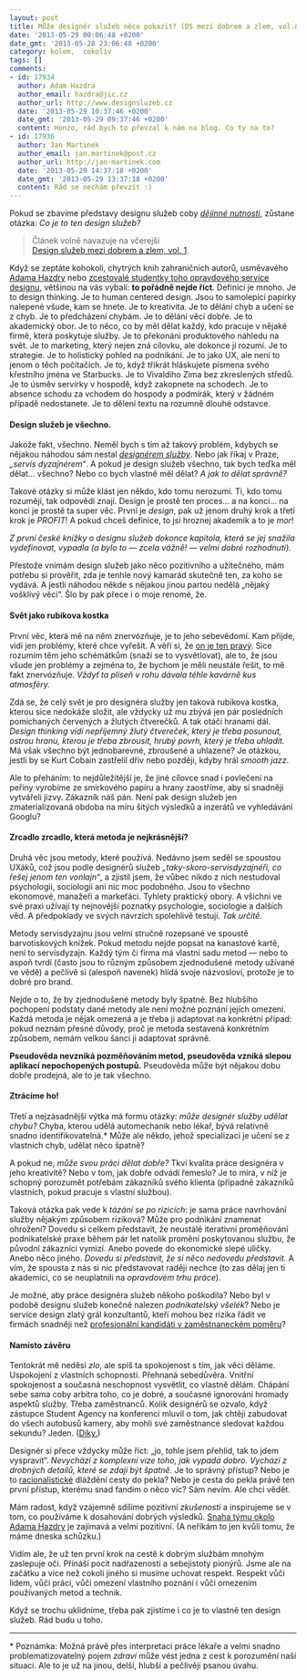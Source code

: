 ```yaml
---
layout: post
title: Může designér služeb něco pokazit? (DS mezi dobrem a zlem, vol.&nbsp;2)
date: '2013-05-29 00:06:48 +0200'
date_gmt: '2013-05-28 23:06:48 +0200'
category: kolem,  cokoliv
tags: []
comments:
- id: 17934
  author: Adam Hazdra
  author_email: hazdra@jic.cz
  author_url: http://www.designsluzeb.cz
  date: '2013-05-29 10:37:46 +0200'
  date_gmt: '2013-05-29 09:37:46 +0200'
  content: Honzo, rád bych to převzal k nám na blog. Co ty na to?
- id: 17936
  author: Jan Martinek
  author_email: jan.martinek@post.cz
  author_url: http://jan-martinek.com
  date: '2013-05-29 14:37:18 +0200'
  date_gmt: '2013-05-29 13:37:18 +0200'
  content: Rád se nechám převzít :)
---
```

<p>Pokud se zbavíme představy designu služeb coby <em><a href="http://podnebi.jan-martinek.com/design-sluzeb-mezi-dobrem-a-zlem-vol-1/">dějinné nutnosti</a></em>, zůstane otázka: <em>Co je to ten design služeb?</em></p>
<blockquote><p>Článek volně navazuje na včerejší<br> <a href="http://podnebi.jan-martinek.com/design-sluzeb-mezi-dobrem-a-zlem-vol-1/">Design služeb mezi dobrem a zlem, vol.&nbsp;1</a>.</p></blockquote>
<p>Když se zeptáte kohokoli, chytrých knih zahraničních autorů, usměvavého <a href="https://www.google.com/search?client=safari&rls=en&q=adam%20hazdra&oe=UTF-8&um=1&ie=UTF-8&hl=en&tbm=isch&source=og&sa=N&tab=wi&authuser=0&ei=VTSlUfOPK4ephAe6l4GQCQ&biw=1276&bih=687&sei=VzSlUaCmJsz40gWH34DwCw">Adama Hazdry</a> nebo <a href="https://twitter.com/ZasCreativeBag" title="zdravím!">zcestovalé studentky toho opravdového service designu</a>, většinou na vás vybalí: <strong>to pořádně nejde říct</strong>. Definicí je mnoho. Je to design thinking. Je to human centered design. Jsou to samolepící papírky nalepené všude, kam se hnete. Je to kreativita. Je to dělání chyb a učení se z chyb. Je to předcházení chybám. Je to dělání věcí dobře. Je to akademický obor. Je to něco, co by měl dělat každý, kdo pracuje v nějaké firmě, která poskytuje služby. Je to překonání produktového náhledu na svět. Je to marketing, který nejen zná cílovku, ale dokonce jí rozumí. Je to strategie. Je to holistický pohled na podnikání. Je to jako UX, ale není to jenom o těch počítačích. Je to, když třikrát hláskujete písmena svého křestního jména ve Starbucks. Je to Vivaldiho Zima bez zkreslených středů.  Je to úsměv servírky v hospodě, když zakopnete na schodech. Je to absence schodu za vchodem do hospody a podmírák, který v žádném případě nedostanete. Je to dělení textu na rozumně dlouhé odstavce.</p>
<h4>Design služeb je všechno.</h4>
<p>Jakože fakt, všechno. Neměl bych s tím až takový problém, kdybych se nějakou náhodou sám nestal <em><a href="http://webexpo.net/prague2013/about-us/">designérem služby</a></em>. Nebo jak říkaj v Praze, <em>„servis dyzajnérem“</em>. A pokud je design služeb všechno, tak bych teďka měl dělat&hellip; všechno? Nebo co bych vlastně měl dělat? <em>A jak to dělat správně?</em></p>
<p>Takové otázky si může klást jen někdo, kdo tomu nerozumí. Ti, kdo tomu rozumějí, tak odpovědi znají. Design je prostě ten proces… a na konci… na konci je prostě ta super věc. První je <em>design</em>, pak už jenom druhý krok a třetí krok je <em>PROFIT</em>! A pokud chceš definice, to jsi hroznej akademik a to je <em>mor</em>!</p>
<p><em>Z první české knížky o designu služeb dokonce kapitola, která se jej snažila vydefinovat, vypadla (a bylo to &mdash; zcela vážně! &mdash; velmi dobré rozhodnutí).</em></p>
<p>Přestože vnímám design služeb jako něco pozitivního a užitečného, mám potřebu si prověřit, zda je tenhle nový kamarád skutečně ten, za koho se vydává. A jestli náhodou někde s nějakou jinou partou nedělá „nějaký vošklivý věci“. Šlo by pak přece i o moje renomé, že.</p>
<h4>Svět jako rubikova kostka</h4>
<p>První věc, která mě na něm znervózňuje, je to jeho sebevědomí. Kam přijde, vidí jen problémy, které chce vyřešit. A věří si, že <a href="http://www.youtube.com/watch?v=2cXkRBmBEGI" target="_blank">on je ten pravý</a>. Sice rozumím těm jeho schémátkům (snaží se to vysvětlovat), ale to, že jsou všude jen problémy a zejména to, že bychom je měli neustále řešit, to mě fakt znervózňuje.  <em>Vždyť ta plíseň v rohu dávala téhle kavárně kus atmosféry.</em></p>
<p>Zdá se, že celý svět je pro designéra služby jen taková rubikova kostka, kterou sice nedokáže složit, ale vždycky už mu zbývá jen pár posledních pomíchaných červených a žlutých čtverečků. A tak otáčí hranami dál. <em>Design thinking vidí nepříjemný žlutý čtvereček, který je třeba posunout, ostrou hranu, kterou je třeba zbrousit, hrubý povrh, který je třeba uhladit.</em> Má však všechno být jednobarevné, zbroušené a uhlazené? Je otázkou, jestli by se Kurt Cobain zastřelil dřív nebo později, kdyby hrál <em>smooth jazz</em>.</p>
<p>Ale to přeháním: to nejdůležitější je, že jiné cílovce snad i povlečení na peřiny vyrobíme ze smirkového papíru a hrany zaostříme, aby si snadněji vytvářeli jizvy. Zákazník náš pán. Není pak design služeb jen zmaterializovaná obdoba na míru šitých výsledků a inzerátů ve vyhledávání Googlu?</p>
<h4>Zrcadlo zrcadlo, která metoda je nejkrásnější?</h4>
<p>Druhá věc jsou metody, které používá. Nedávno jsem seděl se spoustou UXáků, což jsou podle designérů služeb <em>„taky-skoro-servisdyzajnéři, co řešej jenom ten vonlajn“</em>, a zjistil jsem, že vůbec nikdo z nich nestudoval psychologii, sociologii ani nic moc podobného. Jsou to všechno ekonomové, manažeři a markeťáci. Tyhlety praktický obory. A všichni ve své praxi užívají ty nejnovější poznatky psychologie, sociologie a dalších věd. A předpoklady ve svých návrzích spolehlivě testují. <em>Tak určitě.</em></p>
<p>Metody servisdyzajnu jsou velmi stručně rozepsané ve spoustě barvotiskových knížek. Pokud metodu nejde popsat na kanastové kartě, není to servisdyzajn. Každý tým či firma má vlastní sadu metod &mdash; nebo to aspoň tvrdí (často jsou to různým způsobem zjednodušené metody užívané ve vědě) a pečlivě si (alespoň navenek) hlídá svoje názvosloví, protože je to dobré pro brand.</p>
<p>Nejde o to, že by zjednodušené metody byly špatné. Bez hlubšího pochopení podstaty dané metody ale není možné poznání jejích omezení. Každá metoda je nějak omezená a je třeba ji adaptovat na konkrétní případ: pokud neznám přesné důvody, proč je metoda sestavená konkrétním způsobem, nemám velkou šanci ji adaptovat správně. </p>
<p><strong>Pseudověda nevzniká pozměňováním metod, pseudověda vzniká slepou aplikací nepochopených postupů.</strong> Pseudověda může být nějakou dobu dobře prodejná, ale to je tak všechno.</p>
<h4>Ztrácíme ho!</h4>
<p>Třetí a nejzásadnější výtka má formu otázky: <em>může designér služby udělat chybu?</em> Chyba, kterou udělá automechanik nebo lékař, bývá relativně snadno identifikovatelná.* Může ale někdo, jehož specializací je učení se z vlastních chyb, udělat něco špatně?</p>
<p>A pokud ne, <em>může svou práci dělat dobře?</em> Tkví kvalita práce designéra v jeho kreativitě? Nebo v tom, jak dobře odvádí řemeslo? Je to míra, v níž je schopný porozumět potřebám zákazníků svého klienta (případně zákazníků vlastních, pokud pracuje s vlastní službou).</p>
<p>Taková otázka pak vede k <em>tázání se po rizicích</em>: je sama práce navrhování služby nějakým způsobem riziková? Může pro podnikání znamenat ohrožení? Dovedu si celkem představit, že neustálé iterativní proměňování podnikatelské praxe během pár let natolik promění poskytovanou službu, že původní zákazníci vymizí. Anebo povede do ekonomické slepé uličky. Anebo něco jiného. <em>Dovedu si představit, že si něco nedovedu představit.</em> A vím, že spousta z nás si nic představovat raději nechce (to zas dělaj jen ti akademici, co se neuplatnili na <em>opravdovém trhu práce</em>).</p>
<p>Je možné, aby práce designéra služeb někoho poškodila? Nebo byl v podobě designu služeb konečně nalezen <em>podnikatelský všelék</em>? Nebo je service design zlatý grál konzultantů, kteří mohou bez rizika řádit ve firmách snadněji než <a href="http://www.zivotvkorporaci.com/index.php?id=2013-03-28-o-profesionalni-kandidat">profesionální kandidáti v zaměstnaneckém poměru</a>?</p>
<h4>Namísto závěru</h4>
<p>Tentokrát mě neděsí <em>zlo</em>, ale spíš ta spokojenost s tím, jak věci děláme. Uspokojení z vlastních schopností. Přehnaná sebedůvěra. Vnitřní spokojenost a současná neschopnost vysvětlit, co vlastně dělám. Chápání sebe sama coby arbitra toho, co je dobré, a současné ignorování hromady aspektů služby. Třeba zaměstnanců. Kolik designérů se ozvalo, když zástupce Student Agency na konferenci mluvil o tom, jak chtějí zabudovat do všech autobusů kamery, aby mohli své zaměstnance sledovat každou sekundu? Jeden. (<a href="https://twitter.com/signalizer">Díky.</a>)</p>
<p>Designér si přece vždycky může říct: „jo, tohle jsem přehlíd, tak to jdem vyspravit“. <em>Nevychází z komplexní vize toho, jak vypadá dobro. Vychází z drobných detailů, které se zdají být špatně.</em> Je to správný přístup? Nebo je to <a href="http://www.fee.org/the_freeman/detail/michael-oakeshott-on-rationalism-in-politics#axzz2UcztfICl">racionalistické</a> dláždění cesty do pekla? Nebo je cesta do pekla právě ten první přístup, kterému snad fandím o něco víc? Sám nevím. Ale chci vědět.</p>
<p>Mám radost, když vzájemně sdílíme pozitivní <em>zkušenosti</em> a inspirujeme se v tom, co používáme k dosahování dobrých výsledků. <a href="http://www.designsluzeb.cz">Snaha týmu okolo Adama Hazdry</a> je zajímavá a velmi pozitivní. (A neříkám to jen kvůli tomu, že máme dneska schůzku.) </p>
<p>Vidím ale, že už ten první krok na cestě k dobrým službám mnohým zaslepuje oči. Přináší pocit nadřazenosti a sebejistoty pionýrů. Jsme ale na začátku a více než cokoli jiného si musíme uchovat respekt. Respekt vůči lidem, vůči práci, vůči omezení vlastního poznání i vůči omezením používaných metod a technik. </p>
<p>Když se trochu uklidníme, třeba pak zjistíme i co je to vlastně ten design služeb. Rád budu u toho.</p>
<hr>
<p>* Poznámka: Možná právě přes interpretaci práce lékaře a velmi snadno problematizovatelný pojem <em>zdraví</em> může vést jedna z cest k porozumění naší situaci. Ale to je už na jinou, delší, hlubší a pečlivěji psanou úvahu.</p>
